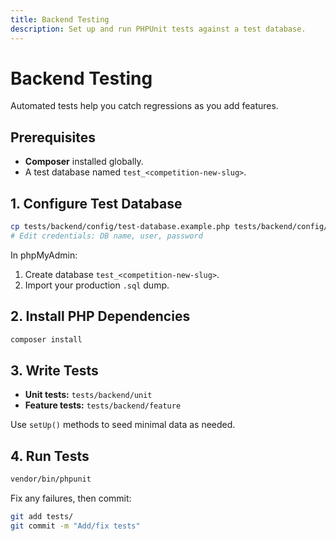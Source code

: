 ```yaml
---
title: Backend Testing
description: Set up and run PHPUnit tests against a test database.
---
```


# Backend Testing

Automated tests help you catch regressions as you add features.

## Prerequisites

- **Composer** installed globally.
- A test database named `test_<competition-new-slug>`.

## 1. Configure Test Database

```bash
cp tests/backend/config/test-database.example.php tests/backend/config/test-database.php
# Edit credentials: DB name, user, password
```

In phpMyAdmin:

1. Create database `test_<competition-new-slug>`.
2. Import your production `.sql` dump.

## 2. Install PHP Dependencies

```bash
composer install
```

## 3. Write Tests

* **Unit tests:** `tests/backend/unit`
* **Feature tests:** `tests/backend/feature`

Use `setUp()` methods to seed minimal data as needed.

## 4. Run Tests

```bash
vendor/bin/phpunit
```

Fix any failures, then commit:

```bash
git add tests/
git commit -m "Add/fix tests"
```
